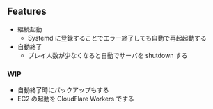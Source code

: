 ## Features

- 継続起動
  - Systemd に登録することでエラー終了しても自動で再起起動する
- 自動終了
  - プレイ人数が少なくなると自動でサーバを shutdown する

### WIP

- 自動終了時にバックアップもする
- EC2 の起動を CloudFlare Workers でする
